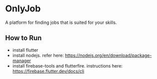 # OnlyJob

A platform for finding jobs that is suited for your skills.

## How to Run
- install flutter
- install nodejs. refer here: https://nodejs.org/en/download/package-manager
- install firebase-tools and flutterfire. instructions here: https://firebase.flutter.dev/docs/cli